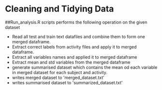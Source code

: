 # Cleaning and Tidying Data

##Run_analysis.R scripts performs the following operation on the given dataset

* Read all test and train text datafiles and combine them to form one merged dataframe.
* Extract correct labels from activity files and apply it to merged dataframe.
* Extract all variables names and applied it to merged dataframe
* Extract mean and std variables from the merged dataframe
* generate summarised dataset which contains the mean od each variable in merged dataset for each subject and activity.
* writes merged dataset to 'merged_dataset.txt'
* writes summarised dataset to 'summarized_dataset.txt'

 
